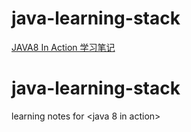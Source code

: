 # java-learning-stack
[JAVA8 In Action 学习笔记](java8inaction)

# java-learning-stack
learning notes for &lt;java 8 in action>
